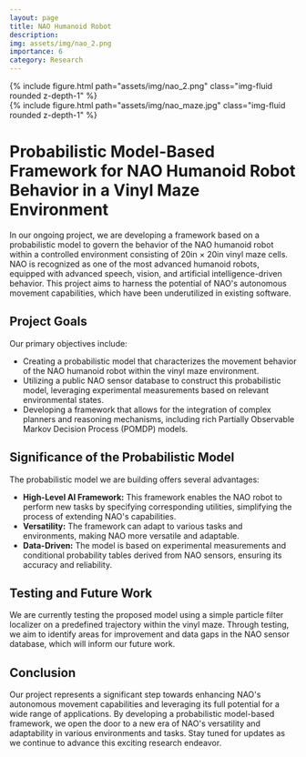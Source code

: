 ```yaml
---
layout: page
title: NAO Humanoid Robot
description: 
img: assets/img/nao_2.png
importance: 6
category: Research
---
```


<div class="row mt-3">
    <div class="col-sm mt-3 mt-md-0">
        {% include figure.html path="assets/img/nao_2.png" class="img-fluid rounded z-depth-1" %}
    </div>
    <div class="col-sm mt-3 mt-md-0">
        {% include figure.html path="assets/img/nao_maze.jpg" class="img-fluid rounded z-depth-1" %}
    </div>
</div>

# Probabilistic Model-Based Framework for NAO Humanoid Robot Behavior in a Vinyl Maze Environment

In our ongoing project, we are developing a framework based on a probabilistic model to govern the behavior of the NAO humanoid robot within a controlled environment consisting of 20in × 20in vinyl maze cells. NAO is recognized as one of the most advanced humanoid robots, equipped with advanced speech, vision, and artificial intelligence-driven behavior. This project aims to harness the potential of NAO's autonomous movement capabilities, which have been underutilized in existing software.

## Project Goals

Our primary objectives include:

- Creating a probabilistic model that characterizes the movement behavior of the NAO humanoid robot within the vinyl maze environment.
- Utilizing a public NAO sensor database to construct this probabilistic model, leveraging experimental measurements based on relevant environmental states.
- Developing a framework that allows for the integration of complex planners and reasoning mechanisms, including rich Partially Observable Markov Decision Process (POMDP) models.

## Significance of the Probabilistic Model

The probabilistic model we are building offers several advantages:

- **High-Level AI Framework:** This framework enables the NAO robot to perform new tasks by specifying corresponding utilities, simplifying the process of extending NAO's capabilities.
- **Versatility:** The framework can adapt to various tasks and environments, making NAO more versatile and adaptable.
- **Data-Driven:** The model is based on experimental measurements and conditional probability tables derived from NAO sensors, ensuring its accuracy and reliability.

## Testing and Future Work

We are currently testing the proposed model using a simple particle filter localizer on a predefined trajectory within the vinyl maze. Through testing, we aim to identify areas for improvement and data gaps in the NAO sensor database, which will inform our future work.

## Conclusion

Our project represents a significant step towards enhancing NAO's autonomous movement capabilities and leveraging its full potential for a wide range of applications. By developing a probabilistic model-based framework, we open the door to a new era of NAO's versatility and adaptability in various environments and tasks. Stay tuned for updates as we continue to advance this exciting research endeavor.
